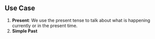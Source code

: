 ## Use Case
1. **Present**: We use the present tense to talk about what is happening currently or in the present time.
2. **Simple Past**
